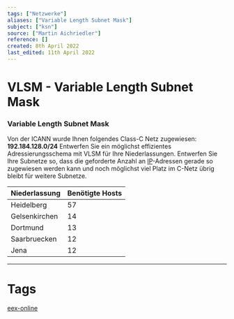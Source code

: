 ```yaml
---
tags: ["Netzwerke"]
aliases: ["Variable Length Subnet Mask"]
subject: ["ksn"]
source: ["Martin Aichriedler"]
reference: []
created: 8th April 2022
last_edited: 11th April 2022
---
```


# VLSM  - Variable Length Subnet Mask

### Variable Length Subnet Mask
Von der ICANN wurde Ihnen folgendes Class-C Netz zugewiesen: **192.184.128.0/24**
Entwerfen Sie ein möglichst effizientes Adressierungsschema mit VLSM für Ihre Niederlassungen. Entwerfen Sie Ihre Subnetze so, dass die geforderte Anzahl an [IP](protokolle/Internet%20Protocol.md)-Adressen gerade so zugewiesen werden kann und noch möglichst viel Platz im C-Netz übrig bleibt für weitere Subnetze.

| Niederlassung | Benötigte Hosts |
| ------------- | --------------- |
| Heidelberg    | 57              |
| Gelsenkirchen | 14              |
| Dortmund      | 13              |
| Saarbruecken  | 12              |
| Jena          | 12              |


---
# Tags
[eex-online](http://www.eex-online.de/informatik.php)